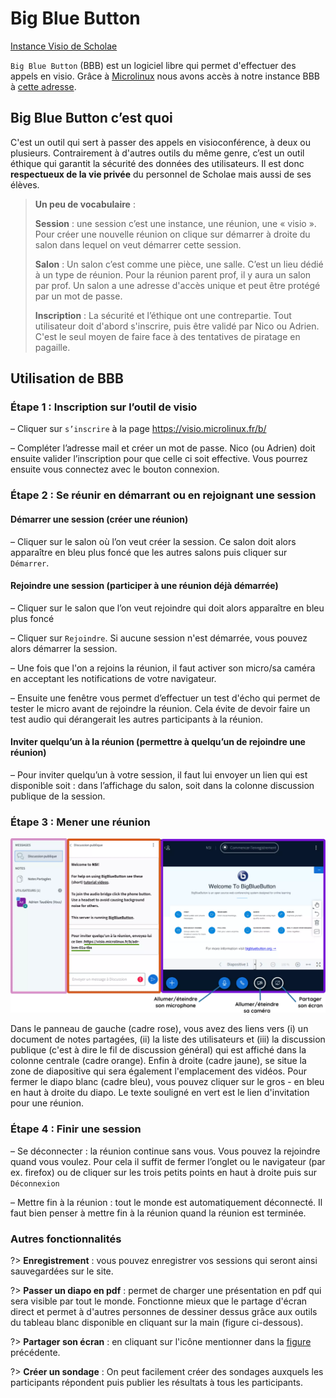 # Big Blue Button

[<i class="fa fa-external-link" aria-hidden="true"></i> Instance Visio de Scholae](https://visio.microlinux.fr/b)

`Big Blue Button` (BBB) est un logiciel libre qui permet d'effectuer des appels en visio. Grâce à [Microlinux](https://microlinux.fr/) nous avons accès à notre instance BBB à [cette adresse](https://visio.microlinux.fr/b).

## Big Blue Button c’est quoi

C'est un outil qui sert à passer des appels en visioconférence, à deux ou plusieurs. Contrairement à d'autres outils du même genre, c’est un outil éthique qui garantit la sécurité des données des utilisateurs. Il est donc **respectueux de la vie privée** du personnel de Scholae mais aussi de ses élèves.

<blockquote>

**Un peu de vocabulaire** : 

**Session** : une session c’est une instance, une réunion, une « visio ». Pour créer une nouvelle réunion on clique sur démarrer à droite du salon dans lequel on veut démarrer cette session.

**Salon** : Un salon c’est comme une pièce, une salle. C’est un lieu dédié à un type de réunion. Pour la réunion parent prof, il y aura un salon par prof. Un salon a une adresse d'accès unique et peut être protégé par un mot de passe.

**Inscription** : La sécurité et l’éthique ont une contrepartie. Tout utilisateur doit d'abord s'inscrire, puis être validé par Nico ou Adrien. C'est le seul moyen de faire face à des tentatives de piratage en pagaille. 
</blockquote>

## Utilisation de BBB

### Étape 1 : Inscription sur l’outil de visio

– Cliquer sur `s’inscrire` à la page https://visio.microlinux.fr/b/

– Compléter l’adresse mail et créer un mot de passe. Nico (ou Adrien) doit ensuite valider l’inscription pour que celle ci soit effective. Vous pourrez ensuite vous connectez avec le bouton connexion.

### Étape 2 : Se réunir en démarrant ou en rejoignant une session

#### Démarrer une session (créer une réunion)
– Cliquer sur le salon où l’on veut créer la session. Ce salon doit alors apparaître en bleu plus foncé que les autres salons puis cliquer sur `Démarrer`.


#### Rejoindre une session (participer à une réunion déjà démarrée)

– Cliquer sur le salon que l’on veut rejoindre qui doit alors apparaître en bleu plus foncé

– Cliquer sur `Rejoindre`. Si aucune session n'est démarrée, vous pouvez alors démarrer la session.

– Une fois que l'on a rejoins la réunion, il faut activer son micro/sa caméra en acceptant les notifications de votre navigateur.

– Ensuite une fenêtre vous permet d’effectuer un test d'écho qui permet de tester le micro avant de rejoindre la réunion. Cela évite de devoir faire un test audio qui dérangerait les autres participants à la réunion.

#### Inviter quelqu’un à la réunion (permettre à quelqu’un de rejoindre une réunion) 

– Pour inviter quelqu’un à votre session, il faut lui envoyer un lien qui est disponible soit : dans l’affichage du salon, soit dans la colonne discussion publique de la session.


### Étape 3 : Mener une réunion 

![Réunion BBB](_media/reu_bbb.webp ':id=fig_reu_bbb')

Dans le panneau de gauche (cadre rose), vous avez des liens vers (i) un document de notes partagées, (ii) la liste des utilisateurs et (iii) la discussion publique (c'est à dire le fil de discussion général) qui est affiché dans la colonne centrale (cadre orange). Enfin à droite (cadre jaune), se situe la zone de diapositive qui sera également l'emplacement des vidéos. Pour fermer le diapo blanc (cadre bleu), vous pouvez cliquer sur le gros - en bleu en haut à droite du diapo. Le texte souligné en vert est le lien d'invitation pour une réunion.


### Étape 4 : Finir une session

– Se déconnecter : la réunion continue sans vous. Vous pouvez la rejoindre quand vous voulez. Pour cela il suffit de fermer l’onglet ou le navigateur (par ex. firefox) ou de cliquer sur les trois petits points en haut à droite puis sur `Déconnexion`

– Mettre fin à la réunion : tout le monde est automatiquement déconnecté. Il faut bien penser à mettre fin à la réunion quand la réunion est terminée.
 

### Autres fonctionnalités

?> **Enregistrement** : vous pouvez enregistrer vos sessions qui seront ainsi sauvegardées sur le site. 

?> **Passer un diapo en pdf** : permet de charger une présentation en pdf qui sera visible par tout le monde. Fonctionne mieux que le partage d'écran direct et permet à d'autres personnes de dessiner dessus grâce aux outils du tableau blanc disponible en cliquant sur la main (figure ci-dessous).


?> **Partager son écran** : en cliquant sur l'icône mentionner dans la [figure](#fig_reu_bbb) précédente.


?> **Créer un sondage** : On peut facilement créer des sondages auxquels les participants répondent puis publier les résultats à tous les participants.


